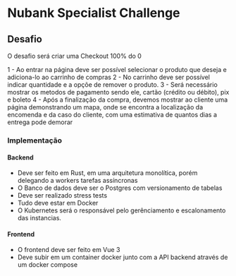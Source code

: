 # Nubank Specialist Challenge

## Desafio

O desafio será criar uma Checkout 100% do 0

1 - Ao entrar na página deve ser possível selecionar o produto que deseja e adiciona-lo ao carrinho de compras
2 - No carrinho deve ser possível indicar quantidade e a opçõe de remover o produto.
3 - Será necessário mostrar os metodos de pagamento sendo ele, cartão (crédito ou débito), pix e boleto
4 - Após a finalização da compra, devemos mostrar ao cliente uma página demonstrando um mapa, onde se encontra a localização da encomenda e da caso do cliente, com uma estimativa de quantos dias a entrega pode demorar

### Implementação

#### Backend

- Deve ser feito em Rust, em uma arquitetura monolítica, porém delegando a workers tarefas assíncronas
- O Banco de dados deve ser o Postgres com versionamento de tabelas
- Deve ser realizado stress tests
- Tudo deve estar em Docker
- O Kubernetes será o responsável pelo gerênciamento e escalonamento das instancias.

#### Frontend

- O frontend deve ser feito em Vue 3
- Deve subir em um container docker junto com a API backend através de um docker compose
